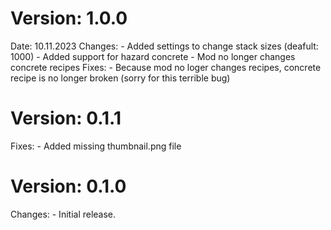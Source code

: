 # Version: 1.0.0
Date: 10.11.2023
  Changes:
    - Added settings to change stack sizes (deafult: 1000)
    - Added support for hazard concrete
    - Mod no longer changes concrete recipes
  Fixes:
    - Because mod no loger changes recipes, concrete recipe is no longer broken (sorry for this terrible bug)


# Version: 0.1.1
  Fixes:
    - Added missing thumbnail.png file


# Version: 0.1.0
  Changes:
    - Initial release.
